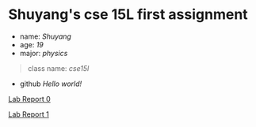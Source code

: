 # Shuyang's cse 15L first assignment
- name: *Shuyang*
- age: *19*
- major: *physics*
> class name: *cse15l*
- github
*Hello world!*

[Lab Report 0](https://github.com/Shuyang19/cse15l-lab-reports/blob/main/lab-report-1-week-0.md)

[Lab Report 1](https://shuyang19.github.io/cse15l-lab-reports/lab%20report1)
